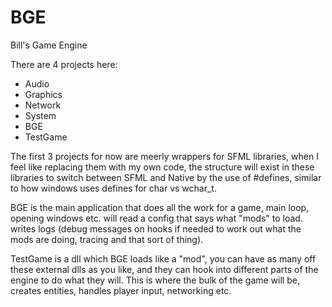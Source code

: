 # BGE
Bill's Game Engine

There are 4 projects here:
 - Audio
 - Graphics
 - Network
 - System
 - BGE
 - TestGame
 
The first 3 projects for now are meerly wrappers for SFML libraries, when I feel like replacing them with my own code, the structure will exist in these libraries to switch between SFML and Native by the use of #defines, similar to how windows uses defines for char vs wchar_t.

BGE is the main application that does all the work for a game, main loop, opening windows etc.
will read a config that says what "mods" to load. writes logs (debug messages on hooks if needed to work out what the mods are doing, tracing and that sort of thing).

TestGame is a dll which BGE loads like a "mod", you can have as many off these external dlls as you like, and they can hook into different parts of the engine to do what they will.
This is where the bulk of the game will be, creates entities, handles player input, networking etc.
